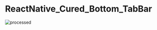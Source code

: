 # ReactNative_Cured_Bottom_TabBar

![processed](https://user-images.githubusercontent.com/77376429/113835572-b365ea00-97a9-11eb-8f0b-84450732b93c.png)
